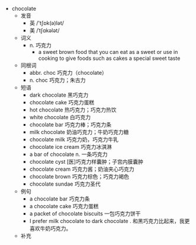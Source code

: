 - chocolate
  - 发音
    - 英 /'tʃɒk(ə)lət/
    - 美 /ˈtʃɑkələt/
  - 词义
    - n. 巧克力
      - a sweet brown food that you can eat as a sweet or use in cooking to give foods such as cakes a special sweet taste
  - 同根词
    - abbr. choc 巧克力（chocolate）
    - n. choc 巧克力；朱古力
  - 短语
    - dark chocolate 黑巧克力
    - chocolate cake 巧克力蛋糕
    - hot chocolate 热巧克力；巧克力热饮
    - white chocolate 白巧克力
    - chocolate bar 巧克力棒；巧克力条
    - milk chocolate 奶油巧克力；牛奶巧克力糖
    - chocolate milk 巧克力奶，巧克力牛乳
    - chocolate ice cream 巧克力冰淇淋
    - a bar of chocolate n. 一条巧克力
    - chocolate cyst [医]巧克力样囊肿；子宫内膜囊肿
    - chocolate cream 巧克力酱；奶油夹心巧克力
    - chocolate brown 巧克力棕色；巧克力褐色
    - chocolate sundae 巧克力圣代
  - 例句
    - a chocolate bar 巧克力条
    - a chocolate cake 巧克力蛋糕
    - a packet of chocolate biscuits 一包巧克力饼干
    - I prefer milk chocolate to dark chocolate . 和黑巧克力比起来，我更喜欢牛奶巧克力。
  - 补充